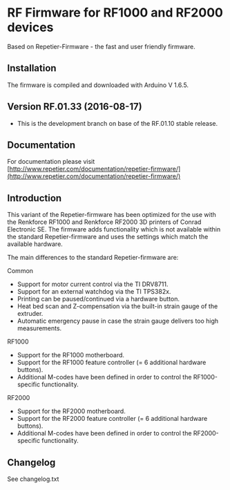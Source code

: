# RF Firmware for RF1000 and RF2000 devices
Based on Repetier-Firmware - the fast and user friendly firmware.

## Installation

The firmware is compiled and downloaded with Arduino V 1.6.5.

## Version RF.01.33 (2016-08-17)

* This is the development branch on base of the RF.01.10 stable release.

## Documentation

For documentation please visit [http://www.repetier.com/documentation/repetier-firmware/](http://www.repetier.com/documentation/repetier-firmware/)

## Introduction

This variant of the Repetier-firmware has been optimized for the use with the
Renkforce RF1000 and Renkforce RF2000 3D printers of Conrad Electronic SE.
The firmware adds functionality which is not available within the standard
Repetier-firmware and uses the settings which match the available hardware.

The main differences to the standard Repetier-firmware are:

Common
* Support for motor current control via the TI DRV8711.
* Support for an external watchdog via the TI TPS382x.
* Printing can be paused/continued via a hardware button.
* Heat bed scan and Z-compensation via the built-in strain gauge of the extruder.
* Automatic emergency pause in case the strain gauge delivers too high measurements.

RF1000
* Support for the RF1000 motherboard.
* Support for the RF1000 feature controller (= 6 additional hardware buttons).
* Additional M-codes have been defined in order to control the RF1000-specific functionality.

RF2000
* Support for the RF2000 motherboard.
* Support for the RF2000 feature controller (= 6 additional hardware buttons).
* Additional M-codes have been defined in order to control the RF2000-specific functionality.

## Changelog

See changelog.txt

